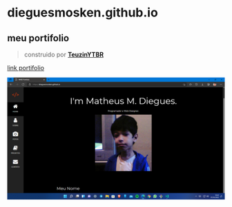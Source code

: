 # dieguesmosken.github.io
## meu portifolio

> construido por **[TeuzinYTBR](https://t.me/TeuzinYTBR)**

[link portifolio](https://dieguesmosken.github.io/)

![imagem index](https://github.com/dieguesmosken/dieguesmosken.github.io/blob/main/assets/Img/index.png?raw=true)